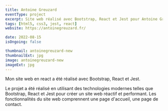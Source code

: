 ```yaml
---
title: Antoine Greuzard
eventType: project
excerpt: Site web réalisé avec Bootstrap, React et Jest pour Antoine Greuzard.
tags: [html5, css3, jest, react]
website: https://antoinegreuzard.fr/

date: 2022-08-15
isOngoing: false

thumbnail: antoinegreuzard-new
thumbnailExt: jpg
image: antoinegreuzard-new
imageExt: jpg
---
```


Mon site web en react a été réalisé avec Bootstrap, React et Jest.

Le projet a été réalisé en utilisant des technologies modernes telles que Bootstrap, React et Jest pour créer un site web réactif et performant. Les fonctionnalités du site web comprennent une page d'accueil, une page de contact.
